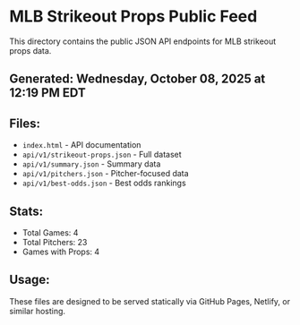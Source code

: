 # MLB Strikeout Props Public Feed

This directory contains the public JSON API endpoints for MLB strikeout props data.

## Generated: Wednesday, October 08, 2025 at 12:19 PM EDT

## Files:
- `index.html` - API documentation
- `api/v1/strikeout-props.json` - Full dataset
- `api/v1/summary.json` - Summary data
- `api/v1/pitchers.json` - Pitcher-focused data  
- `api/v1/best-odds.json` - Best odds rankings

## Stats:
- Total Games: 4
- Total Pitchers: 23
- Games with Props: 4

## Usage:
These files are designed to be served statically via GitHub Pages, Netlify, or similar hosting.
